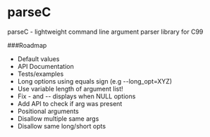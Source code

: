 # parseC
parseC - lightweight command line argument parser library for C99

###Roadmap
* Default values
* API Documentation
* Tests/examples
* Long options using equals sign (e.g --long_opt=XYZ)
* Use variable length of argument list!
* Fix - and -- displays when NULL options
* Add API to check if arg was present
* Positional arguments
* Disallow multiple same args
* Disallow same long/short opts